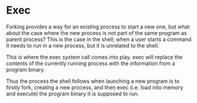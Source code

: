 # Exec

Forking provides a way for an existing process to start a new one, but what about the case where the new process is not part of the same program as parent process? This is the case in the shell; when a user starts a command it needs to run in a new process, but it is unrelated to the shell.

This is where the exec system call comes into play. exec will replace the contents of the currently running process with the information from a program binary.

Thus the process the shell follows when launching a new program is to firstly fork, creating a new process, and then exec \(i.e. load into memory and execute\) the program binary it is supposed to run.

